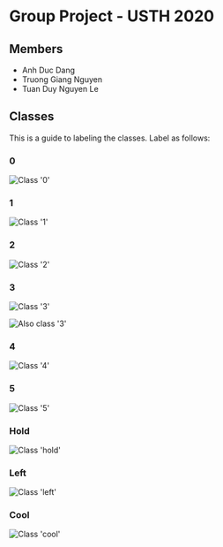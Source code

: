 # Group Project - USTH 2020

## Members
- Anh Duc Dang
- Truong Giang Nguyen
- Tuan Duy Nguyen Le


## Classes
This is a guide to labeling the classes. Label as follows:  

### 0
![Class '0'](classes/1-5-1-color.png)

### 1
![Class '1'](classes/1-7-1-color.png)

### 2
![Class '2'](classes/1-2-1-color.png)

### 3
![Class '3'](classes/1-9-1-color.png)  

![Also class '3'](classes/1_6_1_rgb.png)

### 4
![Class '4'](classes/1-8-1-color.png)

### 5
![Class '5'](classes/1_9_1_rgb.png)

### Hold
![Class 'hold'](classes/1-4-1-color.png)

### Left
![Class 'left'](classes/1-10-1-color.png)

### Cool
![Class 'cool'](classes/1_7_1_rgb.png)

